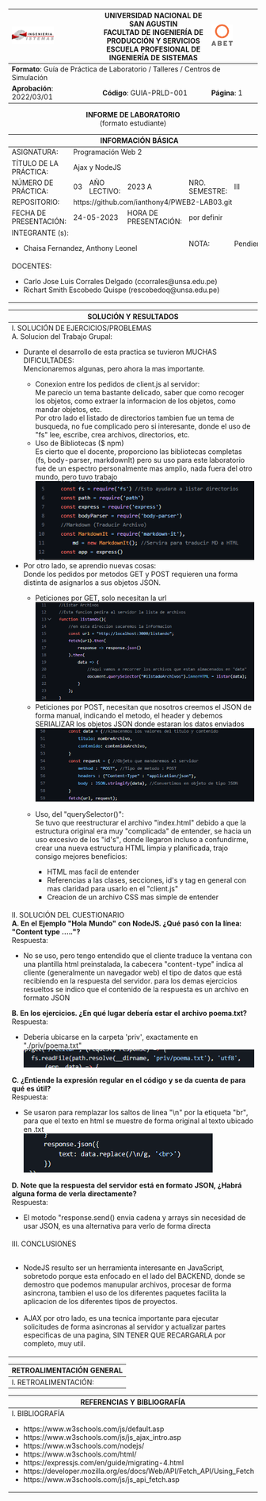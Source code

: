 <div align="center">
<table>
    <theader>
        <tr>
            <td><img src="https://github.com/rescobedoq/pw2/blob/main/epis.png?raw=true" alt="EPIS" style="width:50%; height:auto"/></td>
            <th>
                <span style="font-weight:bold;">UNIVERSIDAD NACIONAL DE SAN AGUSTIN</span><br />
                <span style="font-weight:bold;">FACULTAD DE INGENIERÍA DE PRODUCCIÓN Y SERVICIOS</span><br />
                <span style="font-weight:bold;">ESCUELA PROFESIONAL DE INGENIERÍA DE SISTEMAS</span>
            </th>
            <td><img src="https://github.com/rescobedoq/pw2/blob/main/abet.png?raw=true" alt="ABET" style="width:50%; height:auto"/></td>
        </tr>
    </theader>
    <tbody>
        <tr><td colspan="3"><span style="font-weight:bold;">Formato</span>: Guía de Práctica de Laboratorio / Talleres / Centros de Simulación</td></tr>
        <tr><td><span style="font-weight:bold;">Aprobación</span>:  2022/03/01</td><td><span style="font-weight:bold;">Código</span>: GUIA-PRLD-001</td><td><span style="font-weight:bold;">Página</span>: 1</td></tr>
    </tbody>
</table>
</div>
<div align="center">
<span style="font-weight:bold;">INFORME DE LABORATORIO</span><br/>
<span>(formato estudiante)</span>
</div>
<table>
<theader>
<tr><th colspan="6">INFORMACIÓN BÁSICA</th></tr>
</theader>
<tbody>
<tr><td>ASIGNATURA:</td><td colspan="5">Programación Web 2</td></tr>
<tr><td>TÍTULO DE LA PRÁCTICA:</td><td colspan="5">Ajax y NodeJS</td></tr>
<tr>
<td>NÚMERO DE PRÁCTICA:</td><td>03</td><td>AÑO LECTIVO:</td><td>2023 A</td><td>NRO. SEMESTRE:</td><td>III</td>
</tr>
<tr>
<tr><td>REPOSITORIO:</td><td colspan="5">https://github.com/ianthony4/PWEB2-LAB03.git</td></tr>
</tr>
<tr>
<td>FECHA DE PRESENTACIÓN:</td><td colspan="2">24-05-2023</td><td>HORA DE PRESENTACIÓN:</td><td colspan="2">por definir</td>
</tr>
<tr><td colspan="4">INTEGRANTE (s):
<ul>
<li>Chaisa Fernandez, Anthony Leonel</li>
</ul>
</td>
<td>NOTA:</td><td>Pendiente</td>
</tr>
<tr><td colspan="6">DOCENTES:
<ul>
<li>Carlo Jose Luis Corrales Delgado (ccorrales@unsa.edu.pe)</li>
<li>Richart Smith Escobedo Quispe (rescobedoq@unsa.edu.pe)</li>
</ul>
</td>

</tr>
</tbody>
</table>
<table>
<theader>
<tr><th>SOLUCIÓN Y RESULTADOS</th></tr>
</theader>
<tbody>
<tr><td>I. SOLUCIÓN DE EJERCICIOS/PROBLEMAS<br>
A. Solucion del Trabajo Grupal:<br>
<ul>
<li>Durante el desarrollo de esta practica se tuvieron MUCHAS DIFICULTADES:</li>
Mencionaremos algunas, pero ahora la mas importante.
<ul><li>Conexion entre los pedidos de client.js al servidor:</li>
Me parecio un tema bastante delicado, saber que como recoger los objetos, como extraer la informacion de los objetos, como mandar objetos, etc.<br>
Por otro lado el listado de directorios tambien fue un tema de busqueda, no fue complicado pero si interesante, donde el uso de "fs" lee, escribe, crea archivos, directorios, etc.
<li>Uso de Bibliotecas ($ npm)</li>
Es cierto que el docente, proporciono las bibliotecas completas (fs, body-parser, markdownIt) pero su uso para este laboratorio fue de un espectro personalmente mas amplio, nada fuera del otro mundo, pero tuvo trabajo
<img src="./labImg/npm.png"></ul>
<li>Por otro lado, se aprendio nuevas cosas:</li>
Donde los pedidos por metodos GET y POST requieren una forma distinta de asignarlos a sus objetos JSON.
<ul><li>Peticiones por GET, solo necesitan la url</li><img src="./labImg/get.png">
<li>Peticiones por POST, necesitan que nosotros creemos el JSON de forma manual, indicando el metodo, el header y debemos SERIALIZAR los objetos JSON donde estaran los datos enviados</li><img src="./labImg/post.png"></ul>
<ul><li>Uso, del "querySelector()":</li>
Se tuvo que reestructurar el archivo "index.html" debido a que la estructura original era muy "complicada" de entender, se hacia un uso excesivo de los "id's", donde llegaron incluso a confundirme, crear una nueva estructura HTML limpia y planificada, trajo consigo mejores beneficios: <ul><li>HTML mas facil de entender</li><li>Referencias a las clases, secciones, id's y tag en general con mas claridad para usarlo en el "client.js"</li><li>Creacion de un archivo CSS mas simple de entender</li></ul><ul></ul>
</td></tr>
<tr><td>II. SOLUCIÓN DEL CUESTIONARIO<br>
<b>A. En el Ejemplo "Hola Mundo" con NodeJS. ¿Qué pasó con la línea: "Content type ….."?</b><br>
Respuesta: <br>
<ul><li>No se uso, pero tengo entendido que el cliente traduce la ventana con una plantilla html preinstalada,  la cabecera "content-type" indica al cliente (generalmente un navegador web) el tipo de datos que está recibiendo en la respuesta del servidor. para los demas ejercicios resueltos se indico que el contenido de la respuesta es un archivo  en formato JSON</li></ul>
<b>B. En los ejercicios. ¿En qué lugar debería estar el archivo poema.txt?</b><br>
Respuesta: <br>
<ul><li>Deberia ubicarse en la carpeta 'priv', exactamente en "./priv/poema.txt"</li>
<img src="./labImg/ubi.png"></ul>
<b>C. ¿Entiende la expresión regular en el código y se da cuenta de para qué es útil? </b><br>
Respuesta: <br>
<ul><li>Se usaron para remplazar los saltos de linea "\n" por la etiqueta "br", para que el texto en html se muestre de forma original al texto ubicado en .txt</li>
<img src="./labImg/exp.png"></ul>
<b>D. Note que la respuesta del servidor está en formato JSON, ¿Habrá alguna forma de verla directamente?</b><br>
Respuesta: <br>
<ul><li>El motodo "response.send() envia cadena y arrays sin necesidad de usar JSON, es una alternativa para verlo de forma directa</li></ul>
</td></tr>
<tr><td>III. CONCLUSIONES
<ul><br>
<li>NodeJS resulto ser un herramienta interesante en JavaScript, sobretodo porque esta enfocado en el lado del BACKEND, donde se demostro que podemos manupular archivos, procesar de forma asincrona, tambien el uso de los diferentes paquetes facilita la aplicacion de los diferentes tipos de proyectos.</li><br>
<li>AJAX por otro lado, es una tecnica importante para ejecutar solicitudes de forma asincronas al servidor y actualizar partes especificas de una pagina, SIN TENER QUE RECARGARLA por completo, muy util.</li>

</ul>
</td></tr>
</tbody>
</table>
<table>
<theader>
<tr><th>RETROALIMENTACIÓN GENERAL</th></tr>
</theader>
<tbody>
<tr><td>I. RETROALIMENTACIÓN:</td></tr>
<tbody>
</table>
<table>
<theader>
<tr><th>REFERENCIAS Y BIBLIOGRAFÍA</th></tr>
</theader>
<tbody>
<tr><td>I. BIBLIOGRAFÍA
<ul>
<li>https://www.w3schools.com/js/default.asp</li>
<li>https://www.w3schools.com/js/js_ajax_intro.asp</li>
<li>https://www.w3schools.com/nodejs/</li>
<li>https://www.w3schools.com/html/</li>
<li>https://expressjs.com/en/guide/migrating-4.html</li>
<li>https://developer.mozilla.org/es/docs/Web/API/Fetch_API/Using_Fetch</li>
<li>https://www.w3schools.com/js/js_api_fetch.asp</li>
</ul>
</td></tr>
</tbody>
</table>